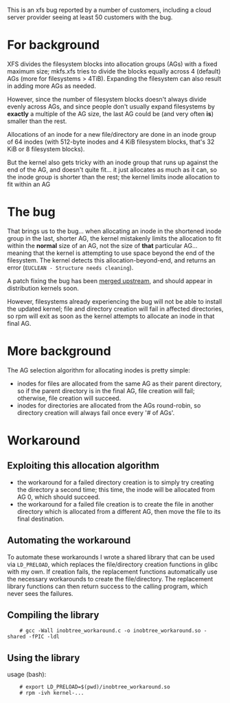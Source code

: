 This is an xfs bug reported by a number of customers, including a cloud server provider seeing at least 50 customers with the bug.

# For background
XFS divides the filesystem blocks into allocation groups (AGs) with a fixed maximum size; mkfs.xfs tries to divide the blocks equally across 4 (default) AGs (more for filesystems > 4TiB).  Expanding the filesystem can also result in adding more AGs as needed.

However, since the number of filesystem blocks doesn't always divide evenly across AGs, and since people don't usually expand filesystems by **exactly** a multiple of the AG size, the last AG could be (and very often **is**) smaller than the rest.


Allocations of an inode for a new file/directory are done in an inode group of 64 inodes (with 512-byte inodes and 4 KiB filesystem blocks, that's 32 KiB or 8 filesystem blocks).

But the kernel also gets tricky with an inode group that runs up against the end of the AG, and doesn't quite fit... it just allocates as much as it can, so the inode group is shorter than the rest; the kernel limits inode allocation to fit within an AG


# The bug

That brings us to the bug...  when allocating an inode in the shortened inode group in the last, shorter AG, the kernel mistakenly limits the allocation to fit within the **normal** size of an AG, not the size of **that** particular AG...  meaning that the kernel is attempting to use space beyond the end of the filesystem.  The kernel detects this allocation-beyond-end, and returns an error (`EUCLEAN - Structure needs cleaning`).

A patch fixing the bug has been [merged upstream](https://git.kernel.org/pub/scm/linux/kernel/git/torvalds/linux.git/commit/fs/xfs/libxfs/xfs_ialloc.c?id=13325333582d4820d39b9e8f63d6a54e745585d9 "upstream commit"), and should appear in distribution kernels soon.

However, filesystems already experiencing the bug will not be able to install the updated kernel; file and directory creation will fail in affected directories, so rpm will exit as soon as the kernel attempts to allocate an inode in that final AG.


# More background

The AG selection algorithm for allocating inodes is pretty simple:
 - inodes for files are allocated from the same AG as their parent directory, so if the parent directory is in the final AG, file creation will fail; otherwise, file creation will succeed.
 - inodes for directories are allocated from the AGs round-robin, so directory creation will always fail once every '# of AGs'.


# Workaround

## Exploiting this allocation algorithm
 - the workaround for a failed directory creation is to simply try creating the directory a second time; this time, the inode will be allocated from AG 0, which should succeed.
 - the workaround for a failed file creation is to create the file in another directory which is allocated from a different AG, then move the file to its final destination.


## Automating the workaround
To automate these workarounds I wrote a shared library that can be used via `LD_PRELOAD`, which replaces the file/directory creation functions in glibc with my own.  If creation fails, the replacement functions automatically use the necessary workarounds to create the file/directory.  The replacement library functions can then return success to the calling program, which never sees the failures.

## Compiling the library

```
    # gcc -Wall inobtree_workaround.c -o inobtree_workaround.so -shared -fPIC -ldl
```

## Using the library

usage (bash):
```
    # export LD_PRELOAD=$(pwd)/inobtree_workaround.so
    # rpm -ivh kernel-...
```

